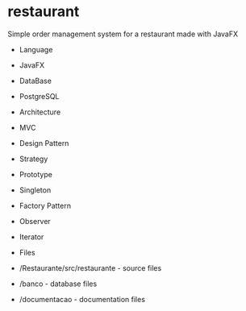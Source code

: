 # restaurant
Simple order management system for a restaurant made with JavaFX

* Language
 * JavaFX
* DataBase
 * PostgreSQL
* Architecture
 * MVC
* Design Pattern
 * Strategy
 * Prototype
 * Singleton
 * Factory Pattern
 * Observer
 * Iterator

* Files
 * /Restaurante/src/restaurante - source files
 * /banco - database files
 * /documentacao - documentation files
